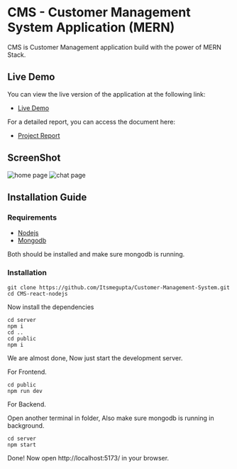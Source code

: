 # CMS - Customer Management System Application (MERN)
CMS is Customer Management application build with the power of MERN Stack.

## Live Demo
You can view the live version of the application at the following link:

- [Live Demo](https://crud-react-5npz.onrender.com/)

For a detailed report, you can access the document here:

- [Project Report](https://docs.google.com/document/d/1rUK64OJBZFFG812lX9UB9fb7sucScTonmMGEUMSkpfw/edit?usp=sharing)


## ScreenShot

![home page](./images/home.png)
![chat page](./images/chat.png)




## Installation Guide

### Requirements
- [Nodejs](https://nodejs.org/en/download)
- [Mongodb](https://www.mongodb.com/docs/manual/administration/install-community/)

Both should be installed and make sure mongodb is running.
### Installation

```shell
git clone https://github.com/Itsmegupta/Customer-Management-System.git
cd CMS-react-nodejs
```

Now install the dependencies
```shell
cd server
npm i
cd ..
cd public
npm i
```
We are almost done, Now just start the development server.

For Frontend.
```shell
cd public
npm run dev
```
For Backend.

Open another terminal in folder, Also make sure mongodb is running in background.
```shell
cd server
npm start
```
Done! Now open http://localhost:5173/ in your browser.
